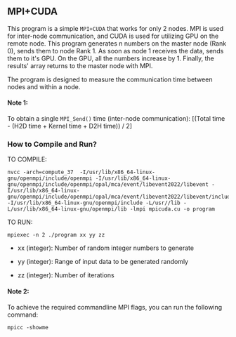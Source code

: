 ## MPI+CUDA
This program is a simple `MPI+CUDA` that works for only 2 nodes. MPI is used for inter-node communication, and CUDA is used for utilizing GPU on the remote node.
This program generates n numbers on the master node (Rank 0), sends them to node Rank 1. As soon as node 1 receives the data, sends them to it's GPU. On the GPU, all the numbers increase by 1.
Finally, the results' array returns to the master node with MPI.

The program is designed to measure the communication time between nodes and within a node.

#### Note 1: 
To obtain a single `MPI_Send()` time (inter-node communication): [(Total time - (H2D time + Kernel time + D2H time)) / 2]

### How to Compile and Run?

TO COMPILE:
```
nvcc -arch=compute_37  -I/usr/lib/x86_64-linux-gnu/openmpi/include/openmpi -I/usr/lib/x86_64-linux-gnu/openmpi/include/openmpi/opal/mca/event/libevent2022/libevent -I/usr/lib/x86_64-linux-gnu/openmpi/include/openmpi/opal/mca/event/libevent2022/libevent/include -I/usr/lib/x86_64-linux-gnu/openmpi/include -L/usr//lib -L/usr/lib/x86_64-linux-gnu/openmpi/lib -lmpi mpicuda.cu -o program
```
TO RUN:	
```
mpiexec -n 2 ./program xx yy zz
```

- xx (integer): Number of random integer numbers to generate

- yy (integer): Range of input data to be generated randomly

- zz (integer): Number of iterations

  
 #### Note 2: 
 To achieve the required commandline MPI flags, you can run the following command:
 
 ```
 mpicc -showme 
 ```
